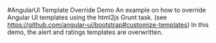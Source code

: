 #AngularUI Template Override Demo
An example on how to override Angular UI templates using the html2js Grunt task. (see <https://github.com/angular-ui/bootstrap#customize-templates>)
In this demo, the alert and ratings templates are overwritten.



